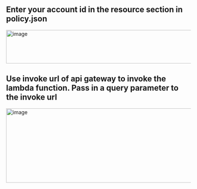 ## Enter your account id in the resource section in policy.json
<img width="732" height="91" alt="image" src="https://github.com/user-attachments/assets/db24be76-473d-432f-b392-0249eb7a1cf9" />

## Use invoke url of api gateway to invoke the lambda function. Pass in a query parameter to the invoke url
<img width="773" height="202" alt="image" src="https://github.com/user-attachments/assets/4f34c448-bcf7-441e-ad60-5c3c6bebc93f" />
